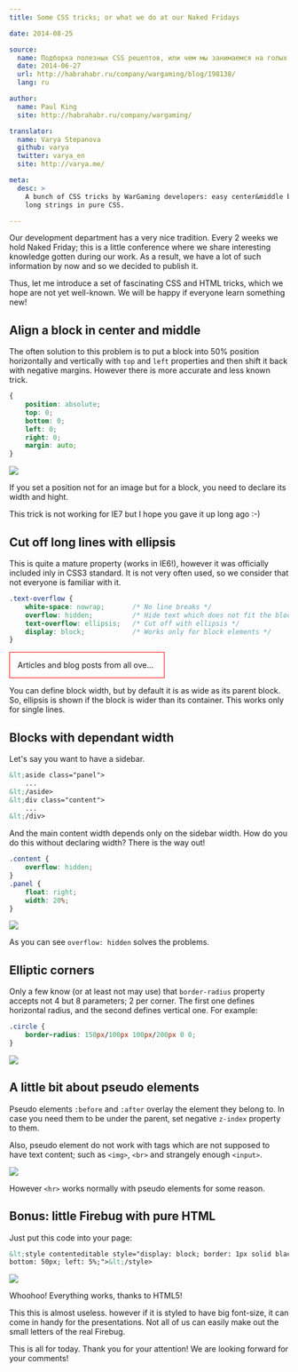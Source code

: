```yaml
---
title: Some CSS tricks; or what we do at our Naked Fridays

date: 2014-08-25

source:
  name: Подборка полезных CSS рецептов, или чем мы занимаемся на голых пятницах
  date: 2014-06-27
  url: http://habrahabr.ru/company/wargaming/blog/198138/
  lang: ru

author:
  name: Paul King
  site: http://habrahabr.ru/company/wargaming/

translator:
  name: Varya Stepanova
  github: varya
  twitter: varya_en
  site: http://varya.me/

meta:
  desc: >
    A bunch of CSS tricks by WarGaming developers: easy center&middle block positioning, eliptic corners and cutting off
    long strings in pure CSS.

---
```

Our development department has a very nice tradition. Every 2 weeks we hold Naked Friday; this is a little conference
where we share interesting knowledge gotten during our work. As a result, we have a lot of such information by now and
so we decided to publish it.

Thus, let me introduce a set of fascinating CSS and HTML tricks, which we hope are not yet well-known. We will be happy
if everyone learn something new!

<!-- cut -->

## Align a block in center and middle

The often solution to this problem is to put a block into 50% position horizontally and vertically with `top` and `left`
properties and then shift it back with negative margins. However there is more accurate and less known trick.

```css
{
    position: absolute;
    top: 0;
    bottom: 0;
    left: 0;
    right: 0;
    margin: auto;
}
```

![](img/center-middle.jpg)

If you set a position not for an image but for a block, you need to declare its width and hight.

This trick is not working for IE7 but I hope you gave it up long ago :-)

## Cut off long lines with ellipsis

This is quite a mature property (works in IE6!), however it was officially included inly in CSS3 standard. It is not
very often used, so we consider that not everyone is familiar with it.

```css
.text-overflow {
    white-space: nowrap;       /* No line breaks */
    overflow: hidden;          /* Hide text which does not fit the block */
    text-overflow: ellipsis;   /* Cut off with ellipsis */
    display: block;            /* Works only for block elements */
}
```

<style>
.text-overflow {
    white-space: nowrap;       /* No line breaks */
    overflow: hidden;          /* Hide text which does not fit the block */
    text-overflow: ellipsis;   /* Cut off with ellipsis */
    display: block;            /* Works only for block elements */
}

.column {
  width: 250px;
  border: red 1px solid;
  padding: 1em;
}

</style>

<div class="column">
    <div class="text-overflow">
        Articles and blog posts from all over the world
    </div>
</div>

You can define block width, but by default it is as wide as its parent block. So, ellipsis is shown if the block
is wider than its container. This works only for single lines.

## Blocks with dependant width

Let's say you want to have a sidebar.

```html
&lt;aside class="panel">
    ...
&lt;/aside>
&lt;div class="content">
    ...
&lt;/div>
```

And the main content width depends only on the sidebar width. How do you do this without declaring width? There is the way out!

```css
.content {
    overflow: hidden;
}
.panel {
    float: right;
    width: 20%;
}
```

![](img/overflow.png)

As you can see `overflow: hidden` solves the problems.

## Elliptic corners

Only a few know (or at least not may use) that `border-radius` property accepts not 4 but 8 parameters; 2 per corner.
The first one defines horizontal radius, and the second defines vertical one. For example:

```css
.circle {
    border-radius: 150px/100px 100px/200px 0 0;
}
```

![](img/eliptic-corners.gif)

## A little bit about pseudo elements

Pseudo elements `:before` and `:after` overlay the element they belong to. In case you need them to be under the parent,
set negative `z-index` property to them.

Also, pseudo element do not work with tags which are not supposed to have text content; such as `<img>`, `<br>` and
strangely enough `<input>`.

![](img/pseudo-elements.gif)

However `<hr>` works normally with pseudo elements for some reason.

## Bonus: little Firebug with pure HTML

Just put this code into your page:

```html
&lt;style contenteditable style="display: block; border: 1px solid black; width: 90%; height: 300px; position: fixed;
bottom: 50px; left: 5%;">&lt;/style>
```

![](img/little-firebug.gif)

Whoohoo! Everything works, thanks to HTML5!

This this is almost useless. however if it is styled to have big font-size, it can come in handy for the presentations.
Not all of us can easily make out the small letters of the real Firebug.

This is all for today. Thank you for your attention! We are looking forward for your comments!
